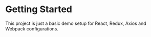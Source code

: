# Getting Started

This project is just a basic demo setup for React, Redux, Axios and Webpack configurations.
